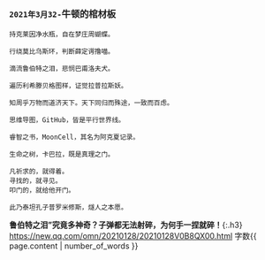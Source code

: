 ### `2021年3月32-`牛顿的棺材板
```warning
持克莱因净水瓶，自在梦庄周蝴蝶。

行绕莫比乌斯环，判断薛定谔撸喵。

滴流鲁伯特之泪，悲悯巴甫洛夫犬。

遍历利希滕贝格图样，证觉拉普拉斯妖。

知周乎万物而道济天下。天下同归而殊途，一致而百虑。

思维导图，GitHub，皆是平行世界线。

睿智之书，MoonCell，其名为阿克夏记录。

生命之树，卡巴拉，既是真理之门。

凡祈求的，就得着。
寻找的，就寻见。
叩门的，就给他开门。

此乃泰坦孔子普罗米修斯，燧人之本愿。
```
**鲁伯特之泪”究竟多神奇？子弹都无法射碎，为何手一捏就碎！**{:.h3}<br>
<https://new.qq.com/omn/20210128/20210128V0B8QX00.html>
字数{{ page.content | number_of_words }}
